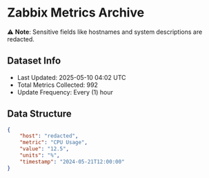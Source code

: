 # Zabbix Metrics Archive

⚠️ **Note**: Sensitive fields like hostnames and system descriptions are redacted.

## Dataset Info
- Last Updated: 2025-05-10 04:02 UTC
- Total Metrics Collected: 992
- Update Frequency: Every (1) hour

## Data Structure
```json
{
    "host": "redacted",
    "metric": "CPU Usage",
    "value": "12.5",
    "units": "%",
    "timestamp": "2024-05-21T12:00:00"
}
```
